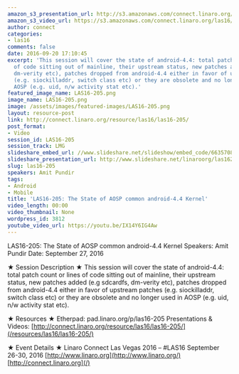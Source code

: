 ```yaml
---
amazon_s3_presentation_url: http://s3.amazonaws.com/connect.linaro.org/las16/Presentations/Tuesday/LAS16-205%20-%20The%20State%20of%20AOSP%20Common%20Android-4.4%20Kernel.pdf
amazon_s3_video_url: https://s3.amazonaws.com/connect.linaro.org/las16/Videos/Tuesday/LAS16-205%20The%20State%20of%20AOSP%20Common%20android-4.4%20Kernel.mp4
author: connect
categories:
- las16
comments: false
date: 2016-09-20 17:10:45
excerpt: 'This session will cover the state of android-4.4: total patch count or lines
  of code sitting out of mainline, their upstream status, new patches added (e.g sdcardfs,
  dm-verity etc), patches dropped from android-4.4 either in favor of upstream patches
  (e.g. siockilladdr, switch class etc) or they are obsolete and no longer used in
  AOSP (e.g. uid, n/w activity stat etc).'
featured_image_name: LAS16-205.png
image_name: LAS16-205.png
image: /assets/images/featured-images/LAS16-205.png
layout: resource-post
link: http://connect.linaro.org/resource/las16/las16-205/
post_format:
- Video
session_id: LAS16-205
session_track: LMG
slideshare_embed_url: //www.slideshare.net/slideshow/embed_code/66357089
slideshare_presentation_url: http://www.slideshare.net/linaroorg/las16205-the-state-of-aosp-common-android44-kernel
slug: las16-205
speakers: Amit Pundir
tags:
- Android
- Mobile
title: 'LAS16-205: The State of AOSP common android-4.4 Kernel'
video_length: 00:00
video_thumbnail: None
wordpress_id: 3812
youtube_video_url: https://youtu.be/IX14Y6IG4Aw
---
```


LAS16-205: The State of AOSP common android-4.4 Kernel
Speakers: Amit Pundir
Date: September 27, 2016

★ Session Description ★
This session will cover the state of android-4.4: total patch count or lines of code sitting out of mainline, their upstream status, new patches added (e.g sdcardfs, dm-verity etc), patches dropped from android-4.4 either in favor of upstream patches (e.g. siockilladdr, switch class etc) or they are obsolete and no longer used in AOSP (e.g. uid, n/w activity stat etc).

★ Resources ★
Etherpad: pad.linaro.org/p/las16-205
Presentations & Videos: [http://connect.linaro.org/resource/las16/las16-205/](/resources/las16/las16-205/)

★ Event Details ★
Linaro Connect Las Vegas 2016 – #LAS16
September 26-30, 2016
[http://www.linaro.org](http://www.linaro.org/)
[http://connect.linaro.org](/)
